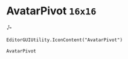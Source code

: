 # AvatarPivot `16x16`
<img src="/img/AvatarPivot.png" width=16 height=16>

``` CSharp
EditorGUIUtility.IconContent("AvatarPivot")
```
```
AvatarPivot
```
